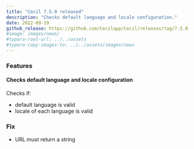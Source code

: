 ```yaml
---
title: "Cecil 7.5.0 released"
description: "Checks default language and locale configuration."
date: 2022-09-19
github_release: https://github.com/Cecilapp/Cecil/releases/tag/7.5.0
#image: images/news/
#typora-root-url: ../../assets
#typora-copy-images-to: ../../assets/images/news
---
```


### Features

#### Checks default language and locale configuration

Checks if:

- default language is valid
- locale of each language is valid

### Fix

- URL must return a string
